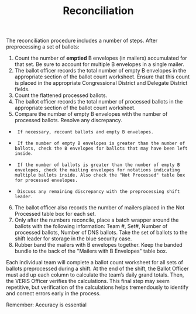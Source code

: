 ﻿---
layout: slide
title: "Reconciliation"
---

The reconciliation procedure includes a number of steps.  After preprocessing a set of ballots:

1.  Count the number of **emptied** B envelopes (in mailers) accumulated for that set.  Be sure to account for multiple B envelopes in a single mailer.
2.  The ballot officer records the total number of empty B envelopes in the appropriate section of the ballot count worksheet. Ensure that this count is placed in the appropriate Congressional District and Delegate District fields. 
3.  Count the flattened processed ballots.
4.  The ballot officer records the total number of processed ballots in the appropriate section of the ballot count worksheet. 
5.  Compare the number of empty B envelopes with the number of processed ballots. Resolve any discrepancy.
*      If necessary, recount ballots and empty B envelopes. 
*      If the number of empty B envelopes is greater than the number of ballots, check the B envelopes for ballots that may have been left inside.
*      If the number of ballots is greater than the number of empty B envelopes, check the mailing envelopes for notations indicating multiple ballots inside. Also check the "Not Processed" table box for processed envelopes.
*      Discuss any remaining discrepancy with the preprocessing shift leader. 
6.  The ballot officer also records the number of mailers placed in the Not Processed table box for each set.
7.  Only after the numbers reconcile, place a batch wrapper around the ballots with the following information:  Team #, Set#, Number of processed ballots, Number of DNS ballots.  Take the set of ballots to the shift leader for storage in the blue security case.  
8.  Rubber band the mailers with B envelopes together.  Keep the banded bundle to the back of the "Mailers with B Envelopes" table box.

Each individual team will complete a ballot count worksheet for all sets of ballots preprocessed during a shift.  At the end of the shift, the Ballot Officer must add up each column to calculate the team’s daily grand totals. Then, the VERIS Officer verifies the calculations. This final step may seem repetitive, but verification of the calculations helps tremendously to identify and correct errors early in the process. 

Remember:  Accuracy is essential